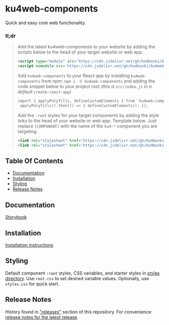 # ku4web-components
Quick and easy core web functionality.

### tl;dr

> Add the latest ku4web-components to your website by adding the scripts 
> below to the head of your target website or web app.
>
> ```html
> <script type="module" src='https://cdn.jsdelivr.net/gh/kodmunki/ku4web-components@latest/dist/ku4web-components.esm.js'></script>
> <script nomodule src='https://cdn.jsdelivr.net/gh/kodmunki/ku4web-components@latest/dist/ku4web-components.js'></script>
>
> ```
> 
> Add `ku4web-components` to your React app by installing `ku4web-components`
> from npm: `npm i -S ku4web-components` and adding the code snippet below to
> your project root _(this is `src/index.js` in a default `create-react-app`)_
>
> ```html
> import { applyPolyfills, defineCustomElements } from 'ku4web-components/loader';
>  applyPolyfills().then(() => { defineCustomElements(); });
> 
> ```
> 
>
> Add the `:root` styles for your target components by adding the style links
> to the head of your website or web app. Template below. Just replace `[COMPONENT]`
> with the name of the `ku4-*` component you are targeting.
>
> ```html
> <link rel="stylesheet" href='https://cdn.jsdelivr.net/gh/kodmunki/ku4web-components@latest/styles/[COMPONENT]/root.css' />
> <link rel="stylesheet" href='https://cdn.jsdelivr.net/gh/kodmunki/ku4web-components@latest/styles/[COMPONENT]/styles.css' />
>
> ```

## Table Of Contents
* [Documentation](#documentation)
* [Installation](#installation)
* [Styling](#styling)
* [Release Notes](#release-notes)

## Documentation
[Storybook](https://kodmunki.github.io/storybook)

## Installation
[Installation instructions](http://kodmunki.github.io/storybook/index.html?path=/story/overview-about--page#installation)

## Styling
Default component `:root` styles, CSS variables, and starter styles in
[styles directory](./styles). Use `root.css` to set desired variable values.
Optionally, use `styles.css` for quick start.

## Release Notes
History found in ["releases"](https://github.com/kodmunki/ku4web-components/releases) section of this repository.
For convenience: [release notes for the latest release](https://github.com/kodmunki/ku4web-components/releases/latest).
